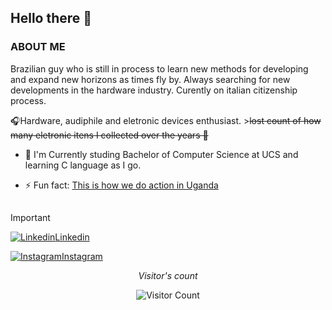 ##             Hello there 👋

### ABOUT ME

Brazilian guy who is still in process to learn new methods for developing and expand new horizons as times fly by. Always searching for new developments in the hardware industry.
Curently on italian citizenship process.

🎧Hardware, audiphile and eletronic devices enthusiast. >~~lost count of how many eletronic itens I collected over the years 🤡~~

- 🌱 I'm Currently studing Bachelor of Computer Science at UCS and learning C language as I go.

- ⚡ Fun fact: [This is how we do action in Uganda](https://youtu.be/rQuD8K7x0qg?si=XWEsGqYdhKuM-Q2w)

##
> [!IMPORTANT]
>[![Linkedin](https://img.icons8.com/?size=20&id=13930&format=png&color=000000)Linkedin](https://www.linkedin.com/in/ericsalvi67/)
>
>[![Instagram](https://img.icons8.com/?size=20&id=Xy10Jcu1L2Su&format=png&color=000000)Instagram](https://www.instagram.com/ericsalvi_/)

 <div align="center">
  
_Visitor's count_

![Visitor Count](https://profile-counter.glitch.me/{ericsalvi67}/count.svg)

</div>

<!--
**ericsalvi67/ericsalvi67** is a ✨ _special_ ✨ repository because its `README.md` (this file) appears on your GitHub profile.

Here are some ideas to get you started:

- 🔭 I’m currently working on ...
- 🌱 I’m currently learning ...
- 👯 I’m looking to collaborate on ...
- 🤔 I’m looking for help with ...
- 💬 Ask me about ...
- 📫 How to reach me: ...
- 😄 Pronouns: ...
- ⚡ Fun fact: ...
-->
